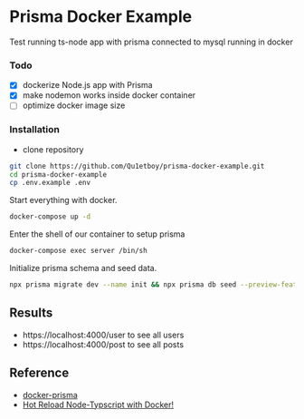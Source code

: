 # Prisma Docker Example

Test running ts-node app with prisma connected to mysql running in docker

### Todo

- [x] dockerize Node.js app with Prisma
- [x] make nodemon works inside docker container
- [ ] optimize docker image size

### Installation

- clone repository

```bash
git clone https://github.com/Qu1etboy/prisma-docker-example.git
cd prisma-docker-example
cp .env.example .env
```

Start everything with docker.

```bash
docker-compose up -d
```

Enter the shell of our container to setup prisma

```bash
docker-compose exec server /bin/sh
```

Initialize prisma schema and seed data.

```bash
npx prisma migrate dev --name init && npx prisma db seed --preview-feature
```

## Results

- https://localhost:4000/user to see all users
- https://localhost:4000/post to see all posts

## Reference

- [docker-prisma](https://gordonmes.dev/docker-prisma/)
- [Hot Reload Node-Typscript with Docker!](https://medium.com/@kartikio/setup-node-ts-local-development-environment-with-docker-and-hot-reloading-922db9016119)
